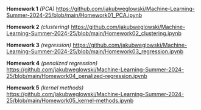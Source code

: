 **Homework 1** *(PCA)* https://github.com/jakubweglowski/Machine-Learning-Summer-2024-25/blob/main/Homework01_PCA.ipynb

**Homework 2** *(clustering)* https://github.com/jakubweglowski/Machine-Learning-Summer-2024-25/blob/main/Homework02_clustering.ipynb

**Homework 3** *(regression)* https://github.com/jakubweglowski/Machine-Learning-Summer-2024-25/blob/main/Homework03_regression.ipynb

**Homework 4** *(penalized regression)* https://github.com/jakubweglowski/Machine-Learning-Summer-2024-25/blob/main/Homework04_penalized-regression.ipynb

**Homework 5** *(kernel methods)* https://github.com/jakubweglowski/Machine-Learning-Summer-2024-25/blob/main/Homework05_kernel-methods.ipynb
